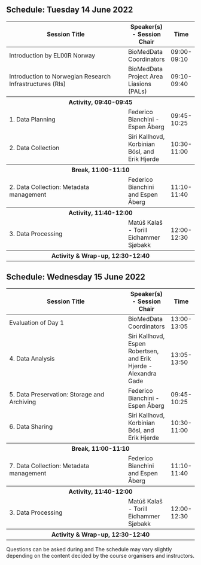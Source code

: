 ## Schedule: Tuesday 14 June 2022
            
<table>
<colgroup>
<col width="100%" />
<thead>

<tbody>
<colgroup>
<col width="70%" />
<col width="30%" />
<col width="30%" />
</colgroup>
  
<thead>
<tr class="header">
<th>Session Title</th>
<th>Speaker(s) - Session Chair</th>
<th>Time</th>
</tr>
</thead>
            
<tbody>
<tr>
<td markdown="span">Introduction by ELIXIR Norway</td>
<td markdown="span">BioMedData Coordinators</td>
<td markdown="span">09:00-09:10</td>
</tr>

<tr>
<td markdown="span">Introduction to Norwegian Research Infrastructures (RIs)</td>
<td markdown="span">BioMedData Project Area Liasions (PALs)</td>
<td markdown="span">09:10-09:40</td>
</td>
</tr>
            
<th colspan=3>Activity, 09:40-09:45</th>

<tr>
<td markdown="span">1. Data Planning</td>
<td markdown="span">Federico Bianchini - Espen Åberg</td>
<td markdown="span">09:45-10:25</td>
</td>
</tr>

<tr>
<td markdown="span">2. Data Collection</td>
<td markdown="span">Siri Kallhovd, Korbinian Bösl, and Erik Hjerde</td>
<td markdown="span">10:30-11:00</td>
</td>
</tr>

<th colspan=3>Break, 11:00-11:10</th>

<tr>
<td markdown="span">2. Data Collection: Metadata management</td>
<td markdown="span">Federico Bianchini and Espen Åberg</td>
<td markdown="span">11:10-11:40</td>
</td>
</tr>

<th colspan=3>Activity, 11:40-12:00</th>

<tr>
<td markdown="span">3. Data Processing</td>
<td markdown="span">Matúš Kalaš - Torill Eidhammer Sjøbakk</td>
<td markdown="span">12:00-12:30</td>
</td>
</tr>

<th colspan=3>Activity & Wrap-up, 12:30-12:40</th>

</tbody>
</table>

## Schedule: Wednesday 15 June 2022
            
<table>
<colgroup>
<col width="100%" />
<thead>

<tbody>
<colgroup>
<col width="70%" />
<col width="30%" />
<col width="30%" />
</colgroup>
  
<thead>
<tr class="header">
<th>Session Title</th>
<th>Speaker(s) - Session Chair</th>
<th>Time</th>
</tr>
</thead>
            
<tbody>
<tr>
<td markdown="span">Evaluation of Day 1</td>
<td markdown="span">BioMedData Coordinators</td>
<td markdown="span">13:00-13:05</td>
</tr>

<tr>
<td markdown="span">4. Data Analysis</td>
<td markdown="span">Siri Kallhovd, Espen Robertsen, and Erik Hjerde - Alexandra Gade</td>
<td markdown="span">13:05-13:50</td>
</td>
</tr>

<tr>
<td markdown="span">5. Data Preservation: Storage and Archiving</td>
<td markdown="span">Federico Bianchini - Espen Åberg</td>
<td markdown="span">09:45-10:25</td>
</td>
</tr>

<tr>
<td markdown="span">6. Data Sharing</td>
<td markdown="span">Siri Kallhovd, Korbinian Bösl, and Erik Hjerde</td>
<td markdown="span">10:30-11:00</td>
</td>
</tr>

<th colspan=3>Break, 11:00-11:10</th>

<tr>
<td markdown="span">7. Data Collection: Metadata management</td>
<td markdown="span">Federico Bianchini and Espen Åberg</td>
<td markdown="span">11:10-11:40</td>
</td>
</tr>

<th colspan=3>Activity, 11:40-12:00</th>

<tr>
<td markdown="span">3. Data Processing</td>
<td markdown="span">Matúš Kalaš - Torill Eidhammer Sjøbakk</td>
<td markdown="span">12:00-12:30</td>
</td>
</tr>

<th colspan=3>Activity & Wrap-up, 12:30-12:40</th>

</tbody>
</table>

Questions can be asked during and The schedule may vary slightly depending on the content decided by the course organisers and instructors.
